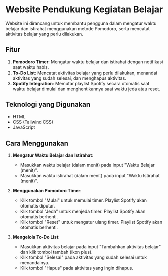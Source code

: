 # Website Pendukung Kegiatan Belajar

Website ini dirancang untuk membantu pengguna dalam mengatur waktu belajar dan istirahat menggunakan metode Pomodoro, serta mencatat aktivitas belajar yang perlu dilakukan.

## Fitur

1. **Pomodoro Timer**: Mengatur waktu belajar dan istirahat dengan notifikasi saat waktu habis.
2. **To-Do List**: Mencatat aktivitas belajar yang perlu dilakukan, menandai aktivitas yang sudah selesai, dan menghapus aktivitas.
3. **Spotify Integration**: Memutar playlist Spotify secara otomatis saat waktu belajar dimulai dan menghentikannya saat waktu jeda atau reset.

## Teknologi yang Digunakan

- HTML
- CSS (Tailwind CSS)
- JavaScript

## Cara Menggunakan

1. **Mengatur Waktu Belajar dan Istirahat**:
   - Masukkan waktu belajar (dalam menit) pada input "Waktu Belajar (menit)".
   - Masukkan waktu istirahat (dalam menit) pada input "Waktu Istirahat (menit)".

2. **Menggunakan Pomodoro Timer**:
   - Klik tombol "Mulai" untuk memulai timer. Playlist Spotify akan otomatis diputar.
   - Klik tombol "Jeda" untuk menjeda timer. Playlist Spotify akan otomatis berhenti.
   - Klik tombol "Reset" untuk mengatur ulang timer. Playlist Spotify akan otomatis berhenti.

3. **Mengelola To-Do List**:
   - Masukkan aktivitas belajar pada input "Tambahkan aktivitas belajar" dan klik tombol tambah (ikon plus).
   - Klik tombol "Selesai" pada aktivitas yang sudah selesai untuk menandainya.
   - Klik tombol "Hapus" pada aktivitas yang ingin dihapus.
